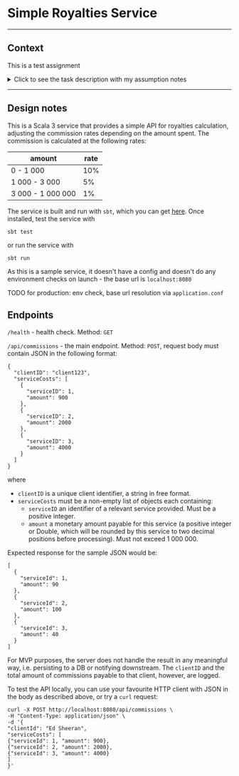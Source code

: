 # Simple Royalties Service

----------------

## Context

This is a test assignment
<details>
  <summary>Click to see the task description with my assumption notes</summary>

(My assumptions are in `code blocks`)

Imagine you work for a company that offers an intermediary service and you are part of the team responsible for
calculating commissions for clients.

- You will receive a request that contains a non empty list of services we provide
  `MVP Assumption: the request is an HTTP POST containing JSON with the agreed schema in the request body. TODO: use a better thing, like Kafka or something`
    - Each element in the list will contain
        - an identifier, a positive integer
        - total amount of money, that cannot be greater than 1,000,000
          `Assumption: treat input as a Double with two decimal places precision because it is currency, regard the comma separator as a human readability aid`
    - Each request is associated with a specific client
      `MVP Assumption: user login and management was already handled upstream, we are receiving a unique client ID in the request`
    - Our company will charge a percentage of the total amount of each element from the list
    - In order to calculate the rate associated with a specific element on the list we will use the amount.

For example:

Given this commission
| amount | rate |
|---------------------|------------|
| 0 - 1,000 | 10 % |
| 1,000 - 3,000 | 5% |
| 3,000 - 1,000,000 | 1% |

`Assumption: upper bound is inclusive, lower bound is not`

and this request:

- (1) 900
- (2) 2000
- (3) 4000

`Assumption: given that the identifier must be a positive integer, as defined by spec above, regard the surrounding brackets in the sample request as a human readability aid. Assume it's an integer in incoming JSON`

the commissions will be:

- (1) 90
- (2) 100
- (3) 40

`TODO Assumption: we need to persist it or notify someone or do something. Out of scope for this task, so just logging the client ID and total commissions amount in this MVP solution`
</details>

-----------

## Design notes

This is a Scala 3 service that provides a simple API for royalties calculation, adjusting the commission rates depending
on the amount spent. The commission is calculated at the following rates:

| amount            | rate |
|-------------------|------|
| 0 - 1 000         | 10%  |
| 1 000 - 3 000     | 5%   |
| 3 000 - 1 000 000 | 1%   |


The service is built and run with `sbt`, which you can get [here](https://www.scala-sbt.org/). Once installed, test the service with 

`sbt test`

or run the service with 

`sbt run`

As this is a sample service, it doesn't have a config and doesn't do any environment checks on launch - the base url is `localhost:8080`

TODO for production: env check, base url resolution via `application.conf`

## Endpoints

`/health` - health check. Method: `GET`

`/api/commissions` - the main endpoint. Method: `POST`, request body must contain JSON in the following format:

```
{
  "clientID": "client123",
  "serviceCosts": [
    {
      "serviceID": 1,
      "amount": 900
    },
    {
      "serviceID": 2,
      "amount": 2000
    },
    {
      "serviceID": 3,
      "amount": 4000
    }
  ]
}
```

where

  - `clientID`  is a unique client identifier, a string in free format.
  - `serviceCosts` must be a non-empty list of objects each containing:
    - `serviceID` an identifier of a relevant service provided. Must be a positive integer.
    - `amount` a monetary amount payable for this service (a positive integer or Double, which will be rounded by this service to two decimal positions before processing). Must not exceed 1 000 000.

Expected response for the sample JSON would be:

```
[
  {
    "serviceId": 1,
    "amount": 90
  },
  {
    "serviceId": 2,
    "amount": 100
  },
  {
    "serviceId": 3,
    "amount": 40
  }
]
```

For MVP purposes, the server does not handle the result in any meaningful way, i.e. persisting to a DB or notifying downstream. The `clientID` and the total amount of commissions payable to that client, however, are logged.

To test the API locally, you can use your favourite HTTP client with JSON in the body as described above, or try a `curl` request:

```
curl -X POST http://localhost:8080/api/commissions \
-H "Content-Type: application/json" \
-d '{
"clientId": "Ed Sheeran",
"serviceCosts": [
{"serviceId": 1, "amount": 900},
{"serviceId": 2, "amount": 2000},
{"serviceId": 3, "amount": 4000}
]
}'
```


